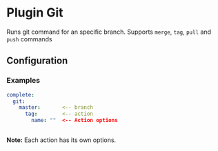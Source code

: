 Plugin Git
===========

Runs git command for an specific branch. Supports `merge`, `tag`, `pull` and `push` commands

Configuration
-------------

### Examples

```yml
complete:
  git:
    master:       <-- branch
      tag:        <-- action
        name: ""  <-- Action options
    
```

**Note:** Each action has its own options. 
